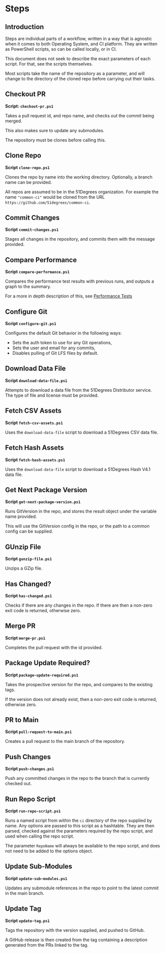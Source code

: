 # Steps

## Introduction

Steps are individual parts of a workflow, written in a way that is agnostic when it comes to both Operating System, and CI platform.
They are written as PowerShell scripts, so can be called locally, or in CI.

This document does not seek to describe the exact parameters of each script. For that, see the scripts themselves.

Most scripts take the name of the repository as a parameter, and will change to the directory of the cloned repo before carrying out their tasks.

## Checkout PR
**Script: `checkout-pr.ps1`**

Takes a pull request id, and repo name, and checks out the commit being merged.

This also makes sure to update any submodules.

The repository must be clones before calling this.

## Clone Repo
**Script `clone-repo.ps1`**

Clones the repo by name into the working directory. Optionally, a branch name can be provided.

All repos are assumed to be in the 51Degrees organization. For example the name `"common-ci"` would be cloned from the URL `https://github.com/51degrees/common-ci`.

## Commit Changes
**Script `commit-changes.ps1`**

Stages all changes in the repository, and commits them with the message provided.

## Compare Performance
**Script `compare-performance.ps1`**

Compares the performance test results with previous runs, and outputs a graph to the summary.

For a more in depth description of this, see [Performance Tests](/design.md#performance-tests)

## Configure Git
**Script `configure-git.ps1`**

Configures the default Git behavior in the following ways:
- Sets the auth token to use for any Git operations,
- Sets the user and email for any commits,
- Disables pulling of Git LFS files by default.

## Download Data File
**Script `download-data-file.ps1`**

Attempts to download a data file from the 51Degrees Distributor service. The type of file and license must be provided.

## Fetch CSV Assets
**Script `fetch-csv-assets.ps1`**

Uses the `download-data-file` script to download a 51Degrees CSV data file.

## Fetch Hash Assets
**Script `fetch-hash-assets.ps1`**

Uses the `download-data-file` script to download a 51Degrees Hash V4.1 data file.

## Get Next Package Version
**Script `get-next-package-version.ps1`**

Runs GitVersion in the repo, and stores the result object under the variable name provided.

This will use the GitVersion config in the repo, or the path to a common config can be supplied.

## GUnzip File
**Script `gunzip-file.ps1`**

Unzips a GZip file.

## Has Changed?
**Script `has-changed.ps1`**

Checks if there are any changes in the repo. If there are then a non-zero exit code is returned, otherwise zero.

## Merge PR
**Script `merge-pr.ps1`**

Completes the pull request with the id provided.

## Package Update Required?
**Script `package-update-required.ps1`**

Takes the prospective version for the repo, and compares to the existing tags.

If the version does not already exist, then a non-zero exit code is returned, otherwise zero.

## PR to Main
**Script `pull-request-to-main.ps1`**

Creates a pull request to the main branch of the repository.

## Push Changes
**Script `push-changes.ps1`**

Push any committed changes in the repo to the branch that is currently checked out.

## Run Repo Script
**Script `run-repo-script.ps1`**

Runs a named script from within the `ci` directory of the repo supplied by name.
Any options are passed to this script as a hashtable. They are then parsed, checked against the parameters
required by the repo script, and used when calling the repo script.

The parameter `RepoName` will always be available to the repo script, and does not need to be added to the options object.

## Update Sub-Modules
**Script `update-sub-modules.ps1`**

Updates any submodule references in the repo to point to the latest commit in the main branch.

## Update Tag
**Script `update-tag.ps1`**

Tags the repository with the version supplied, and pushed to GitHub.

A GitHub release is then created from the tag containing a description generated from the PRs linked to the tag.